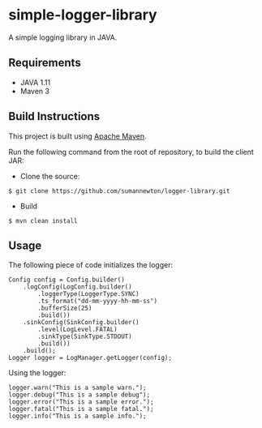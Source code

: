# simple-logger-library
A simple logging library in JAVA.

## Requirements
 - JAVA 1.11
 - Maven 3

## Build Instructions

This project is built using [Apache Maven](http://maven.apache.org/).

Run the following command from the root of repository, to build the client JAR:
- Clone the source:
```
$ git clone https://github.com/sumannewton/logger-library.git
```
- Build
```
$ mvn clean install
```

## Usage

The following piece of code initializes the logger:
```
Config config = Config.builder()
    .logConfig(LogConfig.builder()
        .loggerType(LoggerType.SYNC)
        .ts_format("dd-mm-yyyy-hh-mm-ss")
        .bufferSize(25)
        .build())
    .sinkConfig(SinkConfig.builder()
        .level(LogLevel.FATAL)
        .sinkType(SinkType.STDOUT)
        .build())
    .build();
Logger logger = LogManager.getLogger(config);
```

Using the logger:
```
logger.warn("This is a sample warn.");
logger.debug("This is a sample debug");
logger.error("This is a sample error.");
logger.fatal("This is a sample fatal.");
logger.info("This is a sample info.");    
```